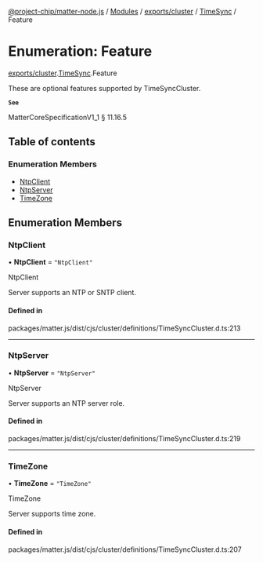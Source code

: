 [@project-chip/matter-node.js](../README.md) / [Modules](../modules.md) / [exports/cluster](../modules/exports_cluster.md) / [TimeSync](../modules/exports_cluster.TimeSync.md) / Feature

# Enumeration: Feature

[exports/cluster](../modules/exports_cluster.md).[TimeSync](../modules/exports_cluster.TimeSync.md).Feature

These are optional features supported by TimeSyncCluster.

**`See`**

MatterCoreSpecificationV1_1 § 11.16.5

## Table of contents

### Enumeration Members

- [NtpClient](exports_cluster.TimeSync.Feature.md#ntpclient)
- [NtpServer](exports_cluster.TimeSync.Feature.md#ntpserver)
- [TimeZone](exports_cluster.TimeSync.Feature.md#timezone)

## Enumeration Members

### NtpClient

• **NtpClient** = ``"NtpClient"``

NtpClient

Server supports an NTP or SNTP client.

#### Defined in

packages/matter.js/dist/cjs/cluster/definitions/TimeSyncCluster.d.ts:213

___

### NtpServer

• **NtpServer** = ``"NtpServer"``

NtpServer

Server supports an NTP server role.

#### Defined in

packages/matter.js/dist/cjs/cluster/definitions/TimeSyncCluster.d.ts:219

___

### TimeZone

• **TimeZone** = ``"TimeZone"``

TimeZone

Server supports time zone.

#### Defined in

packages/matter.js/dist/cjs/cluster/definitions/TimeSyncCluster.d.ts:207
